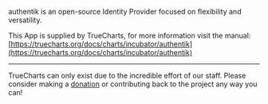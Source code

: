 authentik is an open-source Identity Provider focused on flexibility and versatility.

This App is supplied by TrueCharts, for more information visit the manual: [https://truecharts.org/docs/charts/incubator/authentik](https://truecharts.org/docs/charts/incubator/authentik)

---

TrueCharts can only exist due to the incredible effort of our staff.
Please consider making a [donation](https://truecharts.org/docs/about/sponsor) or contributing back to the project any way you can!
